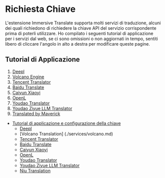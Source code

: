 # Richiesta Chiave

L'estensione Immersive Translate supporta molti servizi di traduzione, alcuni dei quali richiedono di richiedere la chiave API del servizio corrispondente prima di poterli utilizzare. Ho compilato i seguenti tutorial di applicazione per i servizi dal web, se ci sono omissioni o non aggiornati in tempo, sentiti libero di cliccare l'angolo in alto a destra per modificare queste pagine.

## Tutorial di Applicazione

1. [Deepl](./services/deepL.md)
2. [Volcano Engine](./services/volcano.md)
3. [Tencent Translator](./services/tencent.md)
4. [Baidu Translate](./services/baidu.md)
5. [Caiyun Xiaoyi](./services/caiyun.md)
6. [OpenL](https://docs.openl.club/#/)
7. [Youdao Translator](./services/youdao.md)
8. [Youdao Ziyue LLM Translator](./services/youdao-ziyue.md)
9. [Translated by Maverick](https://niutrans.com/documents/contents/beginning_guide/6)

- [Tutorial di applicazione e configurazione della chiave](apikey.md)
  - [Deepl](./services/deepL.md)
  - [Volcano Translation] (./services/volcano.md)
  - [Tencent Translator](./services/tencent.md)
  - [Baidu Translate](./services/baidu.md)
  - [Caiyun Xiaoyi](./services/caiyun.md)
  - [OpenL](./services/openL.md)
  - [Youdao Translator](./services/youdao.md)
  - [Youdao Ziyue LLM Translator](./services/youdao-ziyue.md)
  - [Niu Translation](./services/niu.md)